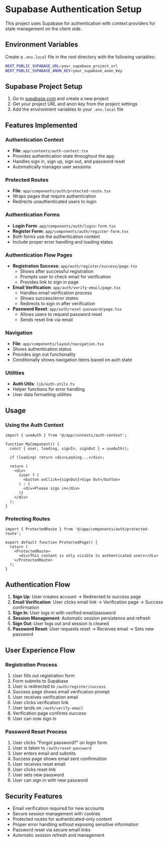 # Supabase Authentication Setup

This project uses Supabase for authentication with context providers for state management on the client side.

## Environment Variables

Create a `.env.local` file in the root directory with the following variables:

```bash
NEXT_PUBLIC_SUPABASE_URL=your_supabase_project_url
NEXT_PUBLIC_SUPABASE_ANON_KEY=your_supabase_anon_key
```

## Supabase Project Setup

1. Go to [supabase.com](https://supabase.com) and create a new project
2. Get your project URL and anon key from the project settings
3. Add the environment variables to your `.env.local` file

## Features Implemented

### Authentication Context
- **File**: `app/contexts/auth-context.tsx`
- Provides authentication state throughout the app
- Handles sign in, sign up, sign out, and password reset
- Automatically manages user sessions

### Protected Routes
- **File**: `app/components/auth/protected-route.tsx`
- Wraps pages that require authentication
- Redirects unauthenticated users to login

### Authentication Forms
- **Login Form**: `app/components/auth/login-form.tsx`
- **Register Form**: `app/components/auth/register-form.tsx`
- Both forms use the authentication context
- Include proper error handling and loading states

### Authentication Flow Pages
- **Registration Success**: `app/auth/register/success/page.tsx`
  - Shows after successful registration
  - Prompts user to check email for verification
  - Provides link to sign in page
- **Email Verification**: `app/auth/verify-email/page.tsx`
  - Handles email verification process
  - Shows success/error states
  - Redirects to sign in after verification
- **Password Reset**: `app/auth/reset-password/page.tsx`
  - Allows users to request password reset
  - Sends reset link via email

### Navigation
- **File**: `app/components/layout/navigation.tsx`
- Shows authentication status
- Provides sign out functionality
- Conditionally shows navigation items based on auth state

### Utilities
- **Auth Utils**: `lib/auth-utils.ts`
- Helper functions for error handling
- User data formatting utilities

## Usage

### Using the Auth Context

```tsx
import { useAuth } from '@/app/contexts/auth-context';

function MyComponent() {
  const { user, loading, signIn, signOut } = useAuth();
  
  if (loading) return <div>Loading...</div>;
  
  return (
    <div>
      {user ? (
        <button onClick={signOut}>Sign Out</button>
      ) : (
        <div>Please sign in</div>
      )}
    </div>
  );
}
```

### Protecting Routes

```tsx
import { ProtectedRoute } from '@/app/components/auth/protected-route';

export default function ProtectedPage() {
  return (
    <ProtectedRoute>
      <div>This content is only visible to authenticated users</div>
    </ProtectedRoute>
  );
}
```

## Authentication Flow

1. **Sign Up**: User creates account → Redirected to success page
2. **Email Verification**: User clicks email link → Verification page → Success confirmation
3. **Sign In**: User logs in with verified email/password
4. **Session Management**: Automatic session persistence and refresh
5. **Sign Out**: User logs out and session is cleared
6. **Password Reset**: User requests reset → Receives email → Sets new password

## User Experience Flow

### Registration Process
1. User fills out registration form
2. Form submits to Supabase
3. User is redirected to `/auth/register/success`
4. Success page shows email verification prompt
5. User receives verification email
6. User clicks verification link
7. User lands on `/auth/verify-email`
8. Verification page confirms success
9. User can now sign in

### Password Reset Process
1. User clicks "Forgot password?" on login form
2. User is taken to `/auth/reset-password`
3. User enters email and submits
4. Success page shows email sent confirmation
5. User receives reset email
6. User clicks reset link
7. User sets new password
8. User can sign in with new password

## Security Features

- Email verification required for new accounts
- Secure session management with cookies
- Protected routes for authenticated-only content
- Proper error handling without exposing sensitive information
- Password reset via secure email links
- Automatic session refresh and management
